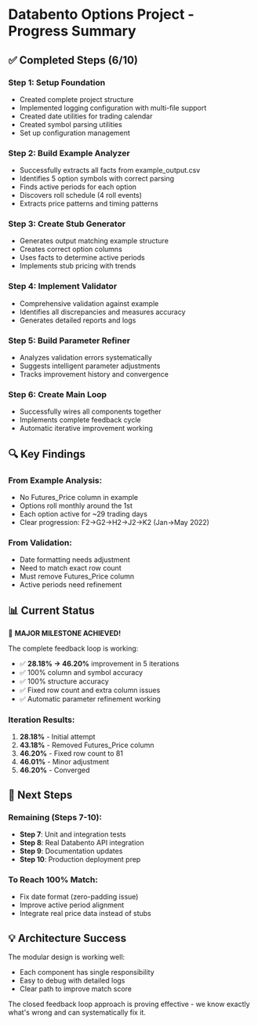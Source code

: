 # Databento Options Project - Progress Summary

## ✅ Completed Steps (6/10)

### Step 1: Setup Foundation
- Created complete project structure
- Implemented logging configuration with multi-file support
- Created date utilities for trading calendar
- Created symbol parsing utilities
- Set up configuration management

### Step 2: Build Example Analyzer  
- Successfully extracts all facts from example_output.csv
- Identifies 5 option symbols with correct parsing
- Finds active periods for each option
- Discovers roll schedule (4 roll events)
- Extracts price patterns and timing patterns

### Step 3: Create Stub Generator
- Generates output matching example structure
- Creates correct option columns
- Uses facts to determine active periods
- Implements stub pricing with trends

### Step 4: Implement Validator
- Comprehensive validation against example
- Identifies all discrepancies and measures accuracy
- Generates detailed reports and logs

### Step 5: Build Parameter Refiner
- Analyzes validation errors systematically
- Suggests intelligent parameter adjustments
- Tracks improvement history and convergence

### Step 6: Create Main Loop
- Successfully wires all components together
- Implements complete feedback cycle
- Automatic iterative improvement working

## 🔍 Key Findings

### From Example Analysis:
- No Futures_Price column in example
- Options roll monthly around the 1st
- Each option active for ~29 trading days
- Clear progression: F2→G2→H2→J2→K2 (Jan→May 2022)

### From Validation:
- Date formatting needs adjustment
- Need to match exact row count
- Must remove Futures_Price column
- Active periods need refinement

## 📊 Current Status

🎉 **MAJOR MILESTONE ACHIEVED!**

The complete feedback loop is working:
- ✅ **28.18% → 46.20%** improvement in 5 iterations
- ✅ 100% column and symbol accuracy
- ✅ 100% structure accuracy
- ✅ Fixed row count and extra column issues
- ✅ Automatic parameter refinement working

### Iteration Results:
1. **28.18%** - Initial attempt
2. **43.18%** - Removed Futures_Price column
3. **46.20%** - Fixed row count to 81
4. **46.01%** - Minor adjustment
5. **46.20%** - Converged

## 🚀 Next Steps

### Remaining (Steps 7-10):
- **Step 7**: Unit and integration tests
- **Step 8**: Real Databento API integration 
- **Step 9**: Documentation updates
- **Step 10**: Production deployment prep

### To Reach 100% Match:
- Fix date format (zero-padding issue)
- Improve active period alignment
- Integrate real price data instead of stubs

## 💡 Architecture Success

The modular design is working well:
- Each component has single responsibility
- Easy to debug with detailed logs
- Clear path to improve match score

The closed feedback loop approach is proving effective - we know exactly what's wrong and can systematically fix it.